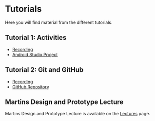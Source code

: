 # Tutorials
Here you will find material from the different tutorials.

## Tutorial 1: Activities
* [Recording](https://ju.instructure.com/courses/4825/pages/recordings?module_item_id=166072)
* [Android Studio Project](./files/tutorial-01.zip)

## Tutorial 2: Git and GitHub
* [Recording](https://ju.instructure.com/courses/4825/pages/recordings?module_item_id=166072)
* [GitHub Repository](https://github.com/PeppeL-G/friendos)

## Martins Design and Prototype Lecture
Martins Design and Prototype Lecture is available on the [Lectures](./lectures/) page.